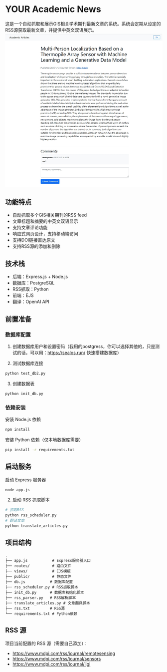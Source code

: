 # YOUR Academic  News 

这是一个自动抓取和展示GIS相关学术期刊最新文章的系统。系统会定期从设定的RSS源获取最新文章，并提供中英文双语展示。
![](./public/scr.png)

## 功能特点

- 自动抓取多个GIS相关期刊的RSS feed
- 文章标题和摘要的中英文双语显示
- 支持文章评论功能
- 响应式网页设计，支持移动端访问
- 支持DOI链接直达原文
- 支持RSS源的添加和删除

## 技术栈

- 后端：Express.js + Node.js
- 数据库：PostgreSQL
- RSS抓取：Python
- 前端：EJS
- 翻译：OpenAI API


## 前置准备

### 数据库配置
1. 创建数据库用户和设置密码（我用的postgress，你可以选择其他的，只是测试的话，可以用：https://sealos.run/   快速搭建数据库）


2. 测试数据库连接
```bash
python test_db2.py
```

3. 创建数据表
```bash
python init_db.py
```

### 依赖安装
安装 Node.js 依赖
```bash
npm install
```

安装 Python 依赖（仅本地数据库需要）
```bash
pip install -r requirements.txt
```

## 启动服务
启动 Express 服务器
```bash
node app.js
```

2. 启动 RSS 抓取脚本
```bash
# 抓取RSS
python rss_scheduler.py
# 翻译文章
python translate_articles.py 
```

## 项目结构
```
.
├── app.js           # Express服务器入口
├── routes/          # 路由文件
├── views/           # EJS模板
├── public/          # 静态文件
├── db.js           # 数据库配置
├── rss_scheduler.py # RSS抓取脚本
├── init_db.py      # 数据库初始化脚本
├── rss_parser.py   # RSS解析脚本
├── translate_articles.py # 文章翻译脚本
├── rss.txt         # RSS源
└── requirements.txt # Python依赖
```

## RSS 源
项目当前配置的 RSS 源（需要自己添加）：
- https://www.mdpi.com/rss/journal/remotesensing
- https://www.mdpi.com/rss/journal/sensors
- https://www.mdpi.com/rss/journal/ijgi

